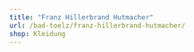 ```yaml
---
title: "Franz Hillerbrand Hutmacher"
url: /bad-toelz/franz-hillerbrand-hutmacher/
shop: Kleidung
---
```

